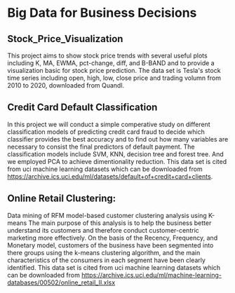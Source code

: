 # Big Data for Business Decisions

## Stock_Price_Visualization
This project aims to show stock price trends with several useful plots including K, MA, EWMA, pct-change, diff, and B-BAND and to provide a visualization basic for stock price prediction.
The data set is Tesla's stock time series including open, high, low, close price and trading volumn from 2010 to 2020, downloaded from Quandl. 

## Credit Card Default Classification
In this project we will conduct a simple comperative study on different classification models of predicting credit card fraud to decide which classifier provides the best accuracy and to find out how many variables are necessary to consist the final predictors of default payment. The classification models include SVM, KNN, decision tree and forest tree. And we employed PCA to achieve dimentionality reduction.
This data set is cited from uci machine learning datasets which can be downloaded from https://archive.ics.uci.edu/ml/datasets/default+of+credit+card+clients.

## Online Retail Clustering:
Data mining of RFM model-based customer clustering analysis using K-means
The main purpose of this analysis is to help the business better understand its customers and therefore conduct customer-centric marketing more effectively. On the basis of the Recency, Frequency, and Monetary model, customers of the business have been segmented into there groups using the k-means clustering algorithm, and the main characteristics of the consumers in each segment have been clearly identified. 
This data set is cited from uci machine learning datasets which can be downloaded from 
https://archive.ics.uci.edu/ml/machine-learning-databases/00502/online_retail_II.xlsx
